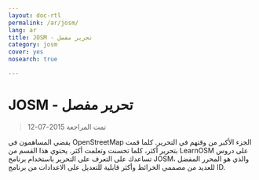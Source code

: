 ```yaml
---
layout: doc-rtl
permalink: /ar/josm/
lang: ar
title: JOSM - تحرير مفصل
category: josm
cover: yes
nosearch: true

---
```


JOSM - تحرير مفصل
================

> تمت المراجعة 2015-07-12

يقضي المساهمون في OpenStreetMap الجزء الأكبر من وقتهم في التحرير. كلما قمت بتحرير أكثر، كلما تحسنت وتعلمت أكثر. يحتوي هذا القسم من LearnOSM على دروس تساعدك على التعرف على التحرير باستخدام برنامج JOSM، والذي هو المحرر المفضل للعديد من مصممي الخرائط وأكثر قابلية للتعديل على الاعدادات من برنامج ID.
